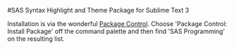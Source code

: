 #SAS Syntax Highlight and Theme Package for Sublime Text 3

Installation is via the wonderful [Package Control](http://wbond.net/sublime_packages/package_control).  Choose 'Package Control: Install Package' off the command palette and then find 'SAS Programming' on the resulting list.